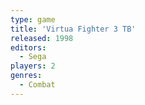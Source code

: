 ```yaml
---
type: game
title: 'Virtua Fighter 3 TB'
released: 1998
editors: 
  - Sega
players: 2
genres:
  - Combat
---
```

